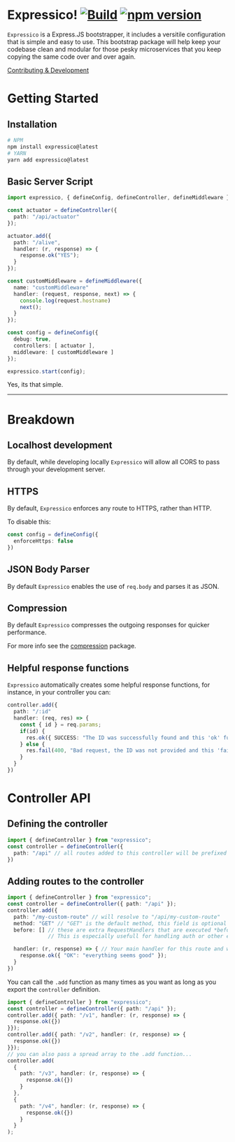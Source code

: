 # Expressico! [![Build](https://github.com/corlogix/express-packages/actions/workflows/build.yml/badge.svg?branch=main)](https://github.com/corlogix/express-packages/actions/workflows/build.yml) [![npm version](https://badge.fury.io/js/expressico.svg)](https://badge.fury.io/js/expressico)

`Expressico` is a Express.JS bootstrapper, it includes a versitile configuration that is simple and easy to use. This bootstrap package will help keep your codebase clean and modular for those pesky microservices that you keep copying the same code over and over again.

[Contributing & Development](../../README.md)

# Getting Started

## Installation
```bash
# NPM
npm install expressico@latest
# YARN
yarn add expressico@latest
```

## Basic Server Script
```typescript
import expressico, { defineConfig, defineController, defineMiddleware } from "expressico";

const actuator = defineController({
  path: "/api/actuator"
});

actuator.add({
  path: "/alive",
  handler: (r, response) => {
    response.ok("YES");
  }
});

const customMiddleware = defineMiddleware({
  name: "customMiddleware"
  handler: (request, response, next) => {
    console.log(request.hostname)
    next();
  }
});

const config = defineConfig({
  debug: true,
  controllers: [ actuator ],
  middleware: [ customMiddleware ]
});

expressico.start(config);
```

Yes, its that simple.
____

# Breakdown

## Localhost development
By default, while developing locally `Expressico` will allow all CORS to pass through your development server.

## HTTPS
By default, `Expressico` enforces any route to HTTPS, rather than HTTP. 

To disable this:
```typescript
const config = defineConfig({
  enforceHttps: false
})
```

## JSON Body Parser
By default `Expressico` enables the use of `req.body` and parses it as JSON.

## Compression
By default `Expressico` compresses the outgoing responses for quicker performance.

For more info see the [compression](https://www.npmjs.com/package/compression) package.

## Helpful response functions
`Expressico` automatically creates some helpful response functions, for instance, in your controller you can:
```typescript
controller.add({
  path: "/:id"
  handler: (req, res) => {
    const { id } = req.params;
    if(id) {
      res.ok({ SUCCESS: "The ID was successfully found and this 'ok' function returns this message and a status of 200" });
    } else {
      res.fail(400, "Bad request, the ID was not provided and this 'fail' function returns an error message and the provided status code of 400");
    }
  }
})
```

# Controller API

## Defining the controller
```typescript
import { defineController } from "expressico";
const controller = defineController({
  path: "/api" // all routes added to this controller will be prefixed with "/api"
})
```

## Adding routes to the controller
```typescript
import { defineController } from "expressico";
const controller = defineController({ path: "/api" });
controller.add({
  path: "/my-custom-route" // will resolve to "/api/my-custom-route"
  method: "GET" // "GET" is the default method, this field is optional
  before: [] // these are extra RequestHandlers that are executed *before* the main handler is called.
             // This is especially usefull for handling auth or other error handling scenarios

  handler: (r, response) => { // Your main handler for this route and will be the final response after all the before handlers are called.
    response.ok({ "OK": "everything seems good" });
  }
})
```
You can call the `.add` function as many times as you want as long as you export the `controller` definition.
```typescript
import { defineController } from "expressico";
const controller = defineController({ path: "/api" });
controller.add({ path: "/v1", handler: (r, response) => {
  response.ok({})
}});
controller.add({ path: "/v2", handler: (r, response) => {
  response.ok({})
}});
// you can also pass a spread array to the .add function...
controller.add(
  {
    path: "/v3", handler: (r, response) => {
      response.ok({})
    }
  },
  {
    path: "/v4", handler: (r, response) => {
      response.ok({})
    }
  }
);
```